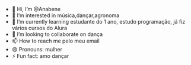 - 👋 Hi, I’m @Anabene
- 👀 I’m interested in música,dançar,agronoma
- 🌱 I’m currently learning estudante do 1 ano, estudo programação, já fiz vários cursos do Alura
- 💞️ I’m looking to collaborate on dança
- 📫 How to reach me pelo meu email
- 😄 Pronouns: mulher
- ⚡ Fun fact: amo dançar



